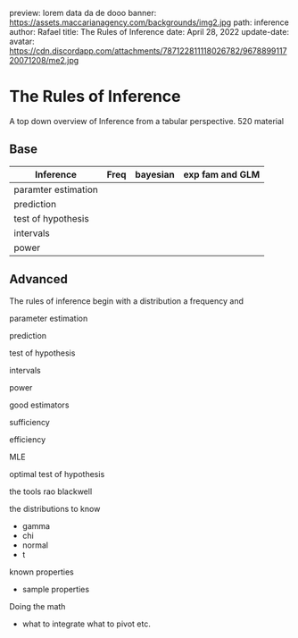 preview: lorem data da de dooo
banner: https://assets.maccarianagency.com/backgrounds/img2.jpg
path: inference
author: Rafael
title: The Rules of Inference
date: April 28, 2022
update-date:
avatar: https://cdn.discordapp.com/attachments/787122811118026782/967889911720071208/me2.jpg

# The Rules of Inference

A top down overview of Inference from a tabular perspective. 520 material

## Base

| Inference | Freq | bayesian | exp fam and GLM |
| --- | --- | --- | --- |
| paramter estimation |  |  |  |
| prediction |  |  |  |
| test of hypothesis |  |  |  |
| intervals |  |  |  |
| power |  |  |  |

## Advanced

The rules of inference begin with a distribution a frequency and  

parameter estimation 

prediction

test of hypothesis 

intervals 

power

good estimators

sufficiency

efficiency

MLE

optimal test of hypothesis

the tools rao blackwell

the distributions to know

- gamma
- chi
- normal
- t

known properties

- sample properties

Doing the math

- what to integrate what to pivot etc.